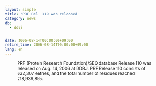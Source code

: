 ```yaml
---
layout: simple
title: 'PRF Rel. 110 was released'
category: news
db:
  - ddbj


date: 2006-08-14T00:00:00+09:00
retire_time: 2006-08-14T00:00:00+09:00
lang: en
---
```


<dd>PRF (Protein Research Foundation)/SEQ database Release 110 was released on Aug. 14, 2006 at DDBJ. PRF Release 110 consists of 632,307 entries, and the total number of residues reached 218,939,855.</dd>

